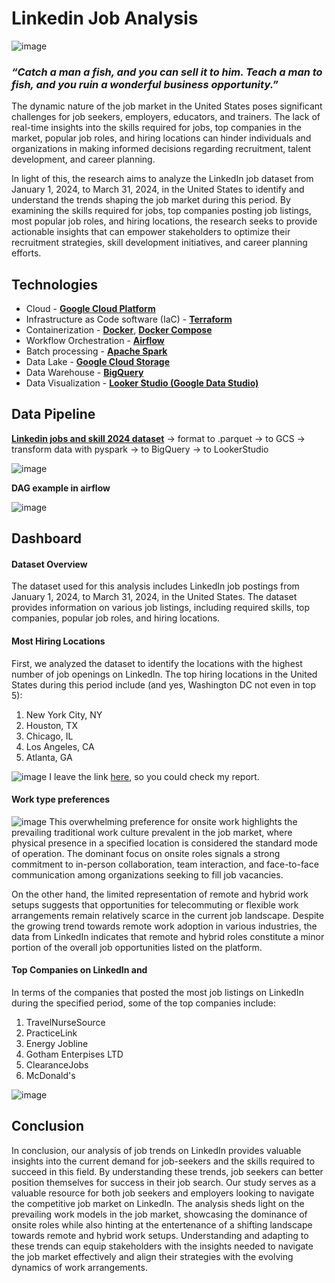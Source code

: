# Linkedin Job Analysis
![image](https://upload.wikimedia.org/wikipedia/commons/thumb/0/01/LinkedIn_Logo.svg/1280px-LinkedIn_Logo.svg.png)
### _“Catch a man a fish, and you can sell it to him. Teach a man to fish, and you ruin a wonderful business opportunity.”_

The dynamic nature of the job market in the United States poses significant challenges for job seekers, employers, educators, and trainers. The lack of real-time insights into the skills required for jobs, top companies in the market, popular job roles, and hiring locations can hinder individuals and organizations in making informed decisions regarding recruitment, talent development, and career planning.

In light of this, the research aims to analyze the LinkedIn job dataset from January 1, 2024, to March 31, 2024, in the United States to identify and understand the trends shaping the job market during this period. By examining the skills required for jobs, top companies posting job listings, most popular job roles, and hiring locations, the research seeks to provide actionable insights that can empower stakeholders to optimize their recruitment strategies, skill development initiatives, and career planning efforts.

## Technologies
- Cloud - [**Google Cloud Platform**](https://cloud.google.com)
- Infrastructure as Code software (IaC) - [**Terraform**](https://www.terraform.io)
-  Containerization - [**Docker**](https://www.docker.com), [**Docker Compose**](https://docs.docker.com/compose/)
- Workflow Orchestration - [**Airflow**](https://airflow.apache.org)
- Batch processing - [**Apache Spark**](https://spark.apache.org/docs/latest/api/python/)
- Data Lake - [**Google Cloud Storage**](https://cloud.google.com/storage)
- Data Warehouse - [**BigQuery**](https://cloud.google.com/bigquery)
- Data Visualization - [**Looker Studio (Google Data Studio)**](https://lookerstudio.google.com/overview?)

## Data Pipeline 
[**Linkedin jobs and skill 2024 dataset**](https://www.kaggle.com/datasets/asaniczka/1-3m-linkedin-jobs-and-skills-2024) -> format to .parquet -> to GCS -> transform data with pyspark -> to BigQuery -> to LookerStudio

![image](https://i.ibb.co/ZJZfw7h/drawio.png)

**DAG example in airflow**

![image](https://i.ibb.co/8YNmSvg/airflow12.png)

## Dashboard
#### Dataset Overview
The dataset used for this analysis includes LinkedIn job postings from January 1, 2024, to March 31, 2024, in the United States. The dataset provides information on various job listings, including required skills, top companies, popular job roles, and hiring locations.

#### Most Hiring Locations
First, we analyzed the dataset to identify the locations with the highest number of job openings on LinkedIn. The top hiring locations in the United States during this period include (and yes, Washington DC not even in top 5):
1. New York City, NY
2. Houston, TX
3. Chicago, IL
4. Los Angeles, CA
5. Atlanta, GA

![image](https://i.ibb.co/fYddFVS/location.png)
I leave the link [here](https://lookerstudio.google.com/reporting/ebd11b86-ba9c-49a7-967b-0419a3f0975a), so you could check my report.

#### Work type preferences

![image](https://i.ibb.co/x7kczWq/work-type.png)
This overwhelming preference for onsite work highlights the prevailing traditional work culture prevalent in the job market, where physical presence in a specified location is considered the standard mode of operation. The dominant focus on onsite roles signals a strong commitment to in-person collaboration, team interaction, and face-to-face communication among organizations seeking to fill job vacancies.

On the other hand, the limited representation of remote and hybrid work setups suggests that opportunities for telecommuting or flexible work arrangements remain relatively scarce in the current job landscape. Despite the growing trend towards remote work adoption in various industries, the data from LinkedIn indicates that remote and hybrid roles constitute a minor portion of the overall job opportunities listed on the platform.

#### Top Companies on LinkedIn and
In terms of the companies that posted the most job listings on LinkedIn during the specified period, some of the top companies include:
1. TravelNurseSource
2. PracticeLink
3. Energy Jobline
4. Gotham Enterpises LTD
5. ClearanceJobs
6. McDonald's

![image](https://i.ibb.co/8D93Y1q/company.png)







## Conclusion
In conclusion, our analysis of job trends on LinkedIn provides valuable insights into the current demand for job-seekers and the skills required to succeed in this field. By understanding these trends, job seekers can better position themselves for success in their job search. Our study serves as a valuable resource for both job seekers and employers looking to navigate the competitive job market on LinkedIn.
The analysis sheds light on the prevailing work models in the job market, showcasing the dominance of onsite roles while also hinting at the entertenance of a shifting landscape towards remote and hybrid work setups. Understanding and adapting to these trends can equip stakeholders with the insights needed to navigate the job market effectively and align their strategies with the evolving dynamics of work arrangements.